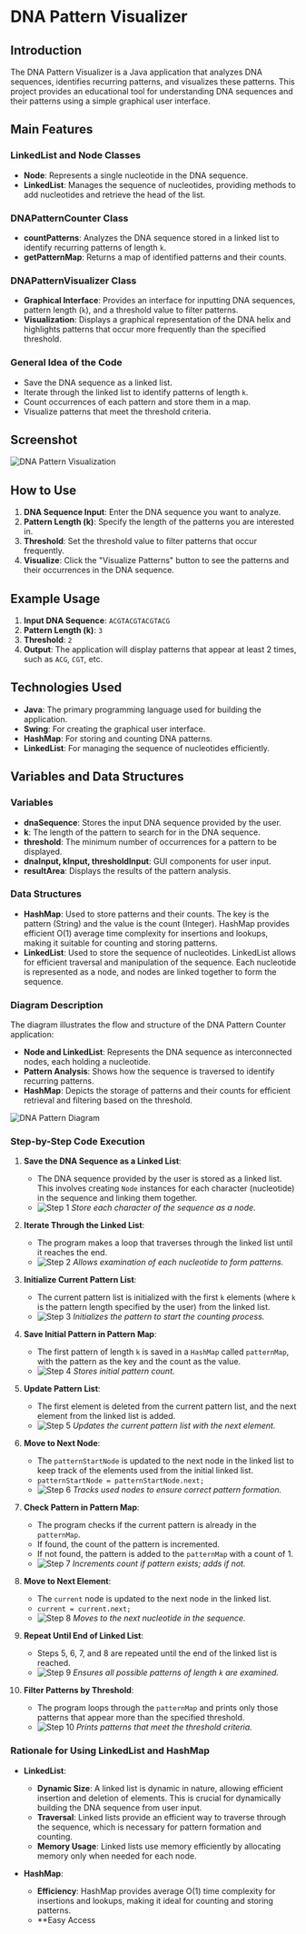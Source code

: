 # DNA Pattern Visualizer

## Introduction
The DNA Pattern Visualizer is a Java application that analyzes DNA sequences, identifies recurring patterns, and visualizes these patterns. This project provides an educational tool for understanding DNA sequences and their patterns using a simple graphical user interface.

## Main Features
### LinkedList and Node Classes
- **Node**: Represents a single nucleotide in the DNA sequence.
- **LinkedList**: Manages the sequence of nucleotides, providing methods to add nucleotides and retrieve the head of the list.

### DNAPatternCounter Class
- **countPatterns**: Analyzes the DNA sequence stored in a linked list to identify recurring patterns of length `k`.
- **getPatternMap**: Returns a map of identified patterns and their counts.

### DNAPatternVisualizer Class
- **Graphical Interface**: Provides an interface for inputting DNA sequences, pattern length (`k`), and a threshold value to filter patterns.
- **Visualization**: Displays a graphical representation of the DNA helix and highlights patterns that occur more frequently than the specified threshold.

### General Idea of the Code
- Save the DNA sequence as a linked list.
- Iterate through the linked list to identify patterns of length `k`.
- Count occurrences of each pattern and store them in a map.
- Visualize patterns that meet the threshold criteria.

## Screenshot
![DNA Pattern Visualization](DNA_Pattern_Count_visualisation/Screenshot/DNA_Patern_Visualisation.jpg)

## How to Use
1. **DNA Sequence Input**: Enter the DNA sequence you want to analyze.
2. **Pattern Length (k)**: Specify the length of the patterns you are interested in.
3. **Threshold**: Set the threshold value to filter patterns that occur frequently.
4. **Visualize**: Click the "Visualize Patterns" button to see the patterns and their occurrences in the DNA sequence.

## Example Usage
1. **Input DNA Sequence**: `ACGTACGTACGTACG`
2. **Pattern Length (k)**: `3`
3. **Threshold**: `2`
4. **Output**: The application will display patterns that appear at least 2 times, such as `ACG`, `CGT`, etc.

## Technologies Used
- **Java**: The primary programming language used for building the application.
- **Swing**: For creating the graphical user interface.
- **HashMap**: For storing and counting DNA patterns.
- **LinkedList**: For managing the sequence of nucleotides efficiently.

## Variables and Data Structures
### Variables
- **dnaSequence**: Stores the input DNA sequence provided by the user.
- **k**: The length of the pattern to search for in the DNA sequence.
- **threshold**: The minimum number of occurrences for a pattern to be displayed.
- **dnaInput, kInput, thresholdInput**: GUI components for user input.
- **resultArea**: Displays the results of the pattern analysis.

### Data Structures
- **HashMap**: Used to store patterns and their counts. The key is the pattern (String) and the value is the count (Integer). HashMap provides efficient O(1) average time complexity for insertions and lookups, making it suitable for counting and storing patterns.
- **LinkedList**: Used to store the sequence of nucleotides. LinkedList allows for efficient traversal and manipulation of the sequence. Each nucleotide is represented as a node, and nodes are linked together to form the sequence.

### Diagram Description
The diagram illustrates the flow and structure of the DNA Pattern Counter application: 
- **Node and LinkedList**: Represents the DNA sequence as interconnected nodes, each holding a nucleotide. 
- **Pattern Analysis**: Shows how the sequence is traversed to identify recurring patterns. 
- **HashMap**: Depicts the storage of patterns and their counts for efficient retrieval and filtering based on the threshold.

![DNA Pattern Diagram](https://github.com/jentimanatol/java/blob/42d01b83bd17b13dd8c92fdd7a25bb1dd3330649/DNA_Pattern/DNA_Pattern_Count/Screenshot/Untitled%20Diagram.drawio.png)

### Step-by-Step Code Execution

1. **Save the DNA Sequence as a Linked List**:
    - The DNA sequence provided by the user is stored as a linked list. This involves creating `Node` instances for each character (nucleotide) in the sequence and linking them together.
    - ![Step 1](https://via.placeholder.com/15/0000FF/000000?text=+) _Store each character of the sequence as a node._

2. **Iterate Through the Linked List**:
    - The program makes a loop that traverses through the linked list until it reaches the end.
    - ![Step 2](https://via.placeholder.com/15/0000FF/000000?text=+) _Allows examination of each nucleotide to form patterns._

3. **Initialize Current Pattern List**:
    - The current pattern list is initialized with the first `k` elements (where `k` is the pattern length specified by the user) from the linked list.
    - ![Step 3](https://via.placeholder.com/15/0000FF/000000?text=+) _Initializes the pattern to start the counting process._

4. **Save Initial Pattern in Pattern Map**:
    - The first pattern of length `k` is saved in a `HashMap` called `patternMap`, with the pattern as the key and the count as the value.
    - ![Step 4](https://via.placeholder.com/15/0000FF/000000?text=+) _Stores initial pattern count._

5. **Update Pattern List**:
    - The first element is deleted from the current pattern list, and the next element from the linked list is added.
    - ![Step 5](https://via.placeholder.com/15/0000FF/000000?text=+) _Updates the current pattern list with the next element._

6. **Move to Next Node**:
    - The `patternStartNode` is updated to the next node in the linked list to keep track of the elements used from the initial linked list.
    - `patternStartNode = patternStartNode.next;`
    - ![Step 6](https://via.placeholder.com/15/0000FF/000000?text=+) _Tracks used nodes to ensure correct pattern formation._

7. **Check Pattern in Pattern Map**:
    - The program checks if the current pattern is already in the `patternMap`.
    - If found, the count of the pattern is incremented.
    - If not found, the pattern is added to the `patternMap` with a count of 1.
    - ![Step 7](https://via.placeholder.com/15/0000FF/000000?text=+) _Increments count if pattern exists; adds if not._

8. **Move to Next Element**:
    - The `current` node is updated to the next node in the linked list.
    - `current = current.next;`
    - ![Step 8](https://via.placeholder.com/15/0000FF/000000?text=+) _Moves to the next nucleotide in the sequence._

9. **Repeat Until End of Linked List**:
    - Steps 5, 6, 7, and 8 are repeated until the end of the linked list is reached.
    - ![Step 9](https://via.placeholder.com/15/0000FF/000000?text=+) _Ensures all possible patterns of length `k` are examined._

10. **Filter Patterns by Threshold**:
    - The program loops through the `patternMap` and prints only those patterns that appear more than the specified threshold.
    - ![Step 10](https://via.placeholder.com/15/0000FF/000000?text=+) _Prints patterns that meet the threshold criteria._

### Rationale for Using LinkedList and HashMap

- **LinkedList**: 
    - **Dynamic Size**: A linked list is dynamic in nature, allowing efficient insertion and deletion of elements. This is crucial for dynamically building the DNA sequence from user input.
    - **Traversal**: Linked lists provide an efficient way to traverse through the sequence, which is necessary for pattern formation and counting.
    - **Memory Usage**: Linked lists use memory efficiently by allocating memory only when needed for each node.

- **HashMap**: 
    - **Efficiency**: HashMap provides average O(1) time complexity for insertions and lookups, making it ideal for counting and storing patterns.
    - **Easy Access